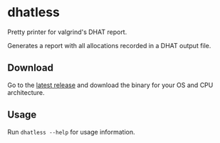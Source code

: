 # dhatless

Pretty printer for valgrind's DHAT report.

Generates a report with all allocations recorded in a DHAT output file.

## Download

Go to the [latest release](https://github.com/aburdulescu/dhatless/releases/latest)
and download the binary for your OS and CPU architecture.

## Usage

Run `dhatless --help` for usage information.
